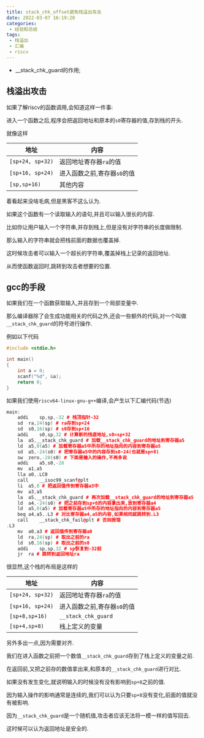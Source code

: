 ```yaml
---
title: stack_chk_offset避免栈溢出攻击
date: 2022-03-07 16:19:20
categories:
 - 经验和总结
tags:
 - 栈溢出
 - 汇编
 - riscv
---
```


* \_\_stack\_chk\_guard的作用;

<!-- more -->

## 栈溢出攻击

如果了解riscv的函数调用,会知道这样一件事:

进入一个函数之后,程序会把返回地址和原本的`s0`寄存器的值,存到栈的开头.

就像这样

| 地址 | 内容 |
| --- | --- |
| `[sp+24, sp+32)` | 返回地址寄存器`ra`的值 |
| `[sp+16, sp+24)` | 进入函数之前,寄存器`s0`的值 |
| `[sp,sp+16)` | 其他内容 |

着看起来没啥毛病,但是黑客不这么认为.

如果这个函数有一个读取输入的语句,并且可以输入很长的内容.

比如你让用户输入一个字符串,并存到栈上,但是没有对字符串的长度做限制.

那么输入的字符串就会把栈前面的数据也覆盖掉.

这时候攻击者可以输入一个超长的字符串,覆盖掉栈上记录的返回地址.

从而使函数返回时,跳转到攻击者想要的位置.

## gcc的手段

如果我们在一个函数获取输入,并且存到一个局部变量中.

那么编译器除了会生成功能相关的代码之外,还会一些额外的代码,对一个叫做`__stack_chk_guard`的符号进行操作.

例如以下代码

```cpp
#include <stdio.h>

int main()
{
    int a = 0;
    scanf("%d", &a);
    return 0;
}
```

如果我们使用`riscv64-linux-gnu-g++`编译,会产生以下汇编代码(节选)


```cpp
main:
	addi	sp,sp,-32 # 栈顶指针-32
	sd	ra,24(sp) # ra存到sp+24
	sd	s0,16(sp) # s0存到sp+16
	addi	s0,sp,32 # 计算新的栈底地址,s0=sp+32
	la	a5,__stack_chk_guard # 加载__stack_chk_guard的地址到寄存器a5
	ld	a5,0(a5) # 加载寄存器a5中所存的地址指向的内容到寄存器a5
	sd	a5,-24(s0) # 把寄存器a5中的内容存到s0-24(也就是sp+8)
	sw	zero,-28(s0) # 下面是输入的操作,不再多说
	addi	a5,s0,-28
	mv	a1,a5
	lla	a0,.LC0
	call	__isoc99_scanf@plt
	li	a5,0 # 把返回值传到寄存器a3中
	mv	a3,a5
	la	a5,__stack_chk_guard # 再次加载__stack_chk_guard的地址到寄存器a5
	ld	a4,-24(s0) # 把之前存到sp+8的内容拿出来,放到寄存器a4
	ld	a5,0(a5) # 加载寄存器a5中所存的地址指向的内容到寄存器a5
	beq	a4,a5,.L3 # 对比寄存器a4,a5的内容,如果相同就跳转到.L3
	call	__stack_chk_fail@plt # 否则报错
.L3
	mv	a0,a3 # 返回值传到寄存器a0
	ld	ra,24(sp) # 取出之前的ra
	ld	s0,16(sp) # 取出之前的s0
	addi	sp,sp,32 # sp恢复到-32前
	jr	ra # 跳转到返回地址ra
```

很显然,这个栈的布局是这样的

| 地址 | 内容 |
| --- | --- |
| `[sp+24, sp+32)` | 返回地址寄存器`ra`的值 |
| `[sp+16, sp+24)` | 进入函数之前,寄存器`s0`的值 |
| `[sp+8,sp+16)` | `__stack_chk_guard` |
| `[sp+4,sp+8)` | 栈上定义的变量 |

另外多出一点,因为需要对齐.

我们在进入函数之前把一个数值`__stack_chk_guard`存到了栈上定义的变量之前.

在返回前,又把之前存的数值拿出来,和原本的`__stack_chk_guard`进行对比.

如果没有发生变化,就说明输入的时候没有没有影响到`sp+8`之前的值.

因为输入操作的影响通常是连续的,我们可以认为只要`sp+8`没有变化,前面的值就没有被影响.

因为`__stack_chk_guard`是一个随机值,攻击者应该无法将一模一样的值写回去.

这时候可以认为返回地址是安全的.
